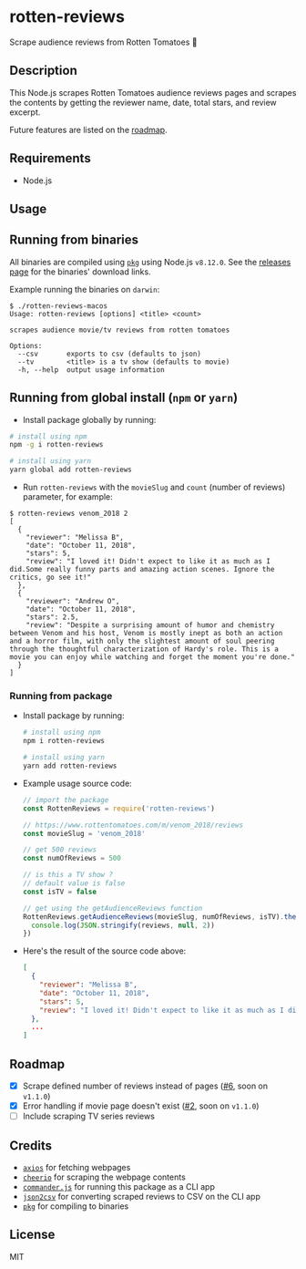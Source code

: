 # rotten-reviews

Scrape audience reviews from Rotten Tomatoes 🍅

## Description

This Node.js scrapes Rotten Tomatoes audience reviews pages and scrapes the
contents by getting the reviewer name, date, total stars, and review excerpt.

Future features are listed on the [roadmap](#roadmap).

## Requirements

- Node.js

## Usage

## Running from binaries

All binaries are compiled using [`pkg`](https://github.com/zeit/pkg) using Node.js `v8.12.0`.
See the [releases page](https://github.com/grikomsn/rotten-reviews/releases) for the binaries' download links.

Example running the binaries on `darwin`:

```console
$ ./rotten-reviews-macos
Usage: rotten-reviews [options] <title> <count>

scrapes audience movie/tv reviews from rotten tomatoes

Options:
  --csv       exports to csv (defaults to json)
  --tv        <title> is a tv show (defaults to movie)
  -h, --help  output usage information
```

## Running from global install (`npm` or `yarn`)

- Install package globally by running:

```sh
# install using npm
npm -g i rotten-reviews

# install using yarn
yarn global add rotten-reviews
```

- Run `rotten-reviews` with the `movieSlug` and `count` (number of reviews) parameter, for example:

```console
$ rotten-reviews venom_2018 2
[
  {
    "reviewer": "Melissa B",
    "date": "October 11, 2018",
    "stars": 5,
    "review": "I loved it! Didn't expect to like it as much as I did.Some really funny parts and amazing action scenes. Ignore the critics, go see it!"
  },
  {
    "reviewer": "Andrew O",
    "date": "October 11, 2018",
    "stars": 2.5,
    "review": "Despite a surprising amount of humor and chemistry between Venom and his host, Venom is mostly inept as both an action and a horror film, with only the slightest amount of soul peering through the thoughtful characterization of Hardy's role. This is a movie you can enjoy while watching and forget the moment you're done."
  }
]
```

### Running from package

- Install package by running:

  ```sh
  # install using npm
  npm i rotten-reviews

  # install using yarn
  yarn add rotten-reviews
  ```

- Example usage source code:

  ```js
  // import the package
  const RottenReviews = require('rotten-reviews')

  // https://www.rottentomatoes.com/m/venom_2018/reviews
  const movieSlug = 'venom_2018'

  // get 500 reviews
  const numOfReviews = 500

  // is this a TV show ?
  // default value is false
  const isTV = false

  // get using the getAudienceReviews function
  RottenReviews.getAudienceReviews(movieSlug, numOfReviews, isTV).then(reviews => {
    console.log(JSON.stringify(reviews, null, 2))
  })
  ```

- Here's the result of the source code above:

  ```json
  [
    {
      "reviewer": "Melissa B",
      "date": "October 11, 2018",
      "stars": 5,
      "review": "I loved it! Didn't expect to like it as much as I did.Some really funny parts and amazing action scenes. Ignore the critics, go see it!"
    },
    ...
  ]
  ```

## Roadmap

- [x] Scrape defined number of reviews instead of pages ([#6](https://github.com/grikomsn/rotten-reviews/pull/6), soon on `v1.1.0`)
- [x] Error handling if movie page doesn't exist ([#2](https://github.com/grikomsn/rotten-reviews/pull/2), soon on `v1.1.0`)
- [ ] Include scraping TV series reviews

## Credits

- [`axios`](https://github.com/axios/axios) for fetching webpages
- [`cheerio`](https://github.com/cheeriojs/cheerio) for scraping the webpage contents
- [`commander.js`](https://github.com/tj/commander.js) for running this package as a CLI app
- [`json2csv`](https://github.com/zemirco/json2csv) for converting scraped reviews to CSV on the CLI app
- [`pkg`](https://github.com/zeit/pkg) for compiling to binaries

## License

MIT
